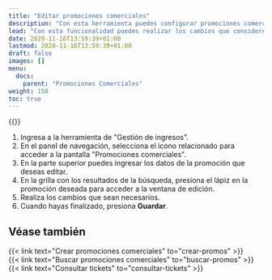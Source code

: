 ```yaml
---
title: "Editar promociones comerciales"
description: "Con esta herramienta puedes configurar promociones comerciales que se aplicarán a los tickets."
lead: "Con esta funcionalidad puedes realizar los cambios que consideres necesarios tanto en la información general de una promoción, como en sus reglas o criterios relacionados."
date: 2020-11-16T13:59:39+01:00
lastmod: 2020-11-16T13:59:39+01:00
draft: false
images: []
menu:
  docs:
    parent: "Promociones Comerciales"
weight: 150
toc: true
---
```


{{<note text="Estas acciones pueden realizarse desde la pantalla de búsqueda de promociones o desde la pantalla de consulta de tickets pendientes de pago mediante el icono de lápiz. Ve a los artículos relacionados al final de este documento.">}}

1. Ingresa a la herramienta de "Gestión de ingresos".
1. En el panel de navegación, selecciona el icono relacionado para acceder a la pantalla "Promociones comerciales".
1. En la parte superior puedes ingresar los datos de la promoción que deseas editar.
1. En la grilla con los resultados de la búsqueda, presiona el lápiz en la promoción deseada para acceder a la ventana de edición.
1. Realiza los cambios que sean necesarios.
1. Cuando hayas finalizado, presiona **Guardar**.

## Véase también

{{< link text="Crear promociones comerciales" to="crear-promos" >}}
<br/>
{{< link text="Buscar promociones comerciales" to="buscar-promos" >}}
<br/>
{{< link text="Consultar tickets" to="consultar-tickets" >}}
